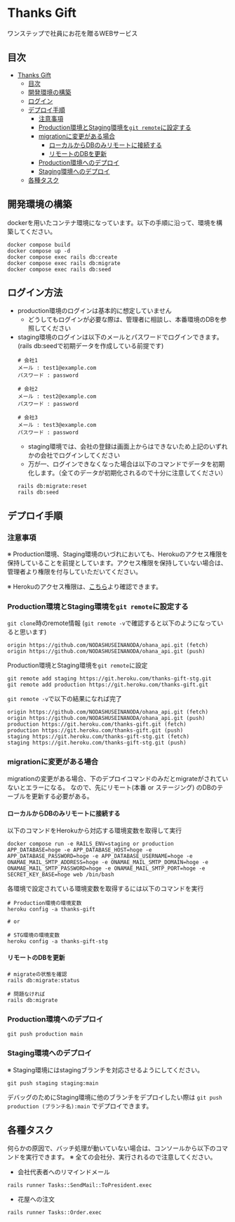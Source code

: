 # Thanks Gift

ワンステップで社員にお花を贈るWEBサービス

## 目次

- [Thanks Gift](#thanks-gift)
  - [目次](#目次)
  - [開発環境の構築](#開発環境の構築)
  - [ログイン](#ログイン方法)
  - [デプロイ手順](#デプロイ手順)
    - [注意事項](#注意事項)
    - [Production環境とStaging環境を`git remote`に設定する](#production環境とstaging環境をgit-remoteに設定する)
    - [migrationに変更がある場合](#migrationに変更がある場合)
      - [ローカルからDBのみリモートに接続する](#ローカルからdbのみリモートに接続する)
      - [リモートのDBを更新](#リモートのdbを更新)
    - [Production環境へのデプロイ](#production環境へのデプロイ)
    - [Staging環境へのデプロイ](#staging環境へのデプロイ)
  - [各種タスク](#各種タスク)

## 開発環境の構築
dockerを用いたコンテナ環境になっています。以下の手順に沿って、環境を構築してください。
```shell
docker compose build
docker compose up -d
docker compose exec rails db:create
docker compose exec rails db:migrate
docker compose exec rails db:seed
```
## ログイン方法
- production環境のログインは基本的に想定していません
  - どうしてもログインが必要な際は、管理者に相談し、本番環境のDBを参照してください
- staging環境のログインは以下のメールとパスワードでログインできます。(rails db:seedで初期データを作成している前提です)
  ```
  # 会社1　
  メール : test1@example.com
  パスワード : password

  # 会社2
  メール : test2@example.com
  パスワード : password

  # 会社3
  メール : test3@example.com
  パスワード : password
  ```
  - staging環境では、会社の登録は画面上からはできないため上記のいずれかの会社でログインしてください
  - 万が一、ログインできなくなった場合は以下のコマンドでデータを初期化します。（全てのデータが初期化されるので十分に注意してください）
  ```
  rails db:migrate:reset
  rails db:seed
  ```
## デプロイ手順
### 注意事項
※ Production環境、Staging環境のいづれにおいても、Herokuのアクセス権限を保持していることを前提としています。アクセス権限を保持していない場合は、管理者より権限を付与していただいてください。

※ Herokuのアクセス権限は、[こちら](https://dashboard.heroku.com/teams/onestepgift/access)より確認できます。

### Production環境とStaging環境を`git remote`に設定する
`git clone`時のremote情報 (`git remote -v`で確認すると以下のようになっていると思います)
```shell
origin https://github.com/NODASHUSEINANODA/ohana_api.git (fetch)
origin https://github.com/NODASHUSEINANODA/ohana_api.git (push)
```

Production環境とStaging環境を`git remote`に設定
```shell
git remote add staging https://git.heroku.com/thanks-gift-stg.git
git remote add production https://git.heroku.com/thanks-gift.git
```

`git remote -v`で以下の結果になれば完了
```shell
origin https://github.com/NODASHUSEINANODA/ohana_api.git (fetch)
origin https://github.com/NODASHUSEINANODA/ohana_api.git (push)
production https://git.heroku.com/thanks-gift.git (fetch)
production https://git.heroku.com/thanks-gift.git (push)
staging https://git.heroku.com/thanks-gift-stg.git (fetch)
staging https://git.heroku.com/thanks-gift-stg.git (push)
```

### migrationに変更がある場合
migrationの変更がある場合、下のデプロイコマンドのみだとmigrateがされていないとエラーになる。
なので、先にリモート(本番 or ステージング) のDBのテーブルを更新する必要がある。

#### ローカルからDBのみリモートに接続する
以下のコマンドをHerokuから対応する環境変数を取得して実行
```shell
docker compose run -e RAILS_ENV=staging or production APP_DATABASE=hoge -e APP_DATABASE_HOST=hoge -e APP_DATABASE_PASSWORD=hoge -e APP_DATABASE_USERNAME=hoge -e ONAMAE_MAIL_SMTP_ADDRESS=hoge -e ONAMAE_MAIL_SMTP_DOMAIN=hoge -e ONAMAE_MAIL_SMTP_PASSWORD=hoge -e ONAMAE_MAIL_SMTP_PORT=hoge -e SECRET_KEY_BASE=hoge web /bin/bash
```

各環境で設定されている環境変数を取得するには以下のコマンドを実行

```shell
# Production環境の環境変数
heroku config -a thanks-gift

# or

# STG環境の環境変数
heroku config -a thanks-gift-stg
```

#### リモートのDBを更新
```shell
# migrateの状態を確認
rails db:migrate:status

# 問題なければ
rails db:migrate
```

### Production環境へのデプロイ
```shell
git push production main
```

### Staging環境へのデプロイ
※ Staging環境にはstagingブランチを対応させるようにしてください。
```shell
git push staging staging:main
```

デバッグのためにStaging環境に他のブランチをデプロイしたい際は `git push production (ブランチ名):main` でデプロイできます。
## 各種タスク
何らかの原因で、バッチ処理が動いていない場合は、コンソールから以下のコマンドを実行できます。
※ 全ての会社分、実行されるので注意してください。

- 会社代表者へのリマインドメール
```shell
rails runner Tasks::SendMail::ToPresident.exec
```

- 花屋への注文
```shell
rails runner Tasks::Order.exec
```
